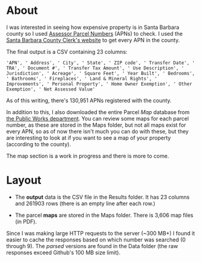 # About

I was interested in seeing how expensive property is in Santa Barbara county so I used [Assessor Parcel Numbers](https://www.redfin.com/definition/apn) (APNs) to check. I used the [Santa Barbara County Clerk's website](http://www.sbcvote.com/assessor/AssessorParcelMap.aspx) to get every APN in the county.

The final output is a CSV containing 23 columns:

```
'APN', ' Address', ' City', ' State', ' ZIP code', ' Transfer Date', ' TRA', ' Document #', ' Transfer Tax Amount', ' Use Description', ' Jurisdiction', ' Acreage', ' Square Feet', ' Year Built', ' Bedrooms', ' Bathrooms', ' Fireplaces', ' Land & Mineral Rights', ' Improvements', ' Personal Property', ' Home Owner Exemption', ' Other Exemption', ' Net Assessed Value'
```

As of this writing, there's 130,951 APNs registered with the county.

In addition to this, I also downloaded the entire Parcel *Map* database from [the Public Works department](http://countyofsb.org/pwd/pmlookup.sbc).  You can review some maps for each parcel number, as these are stored in the Maps folder, but not all maps exist for every APN, so as of now there isn't much you can do with these, but they are interesting to look at if you want to see a map of your property (according to the county).

The map section is a work in progress and there is more to come.

# Layout

* The **output** data is the CSV file in the Results folder. It has 23 columns and 261903 rows (there is an empty line after each row.)

* The parcel **maps** are stored in the Maps folder. There is 3,606 map files (in PDF).

Since I was making large HTTP requests to the server (~300 MB+) I found it easier to cache the responses based on which number was searched (0 through 9). The *parsed* versions are found in the Data folder (the raw responses exceed Github's 100 MB size limit).
